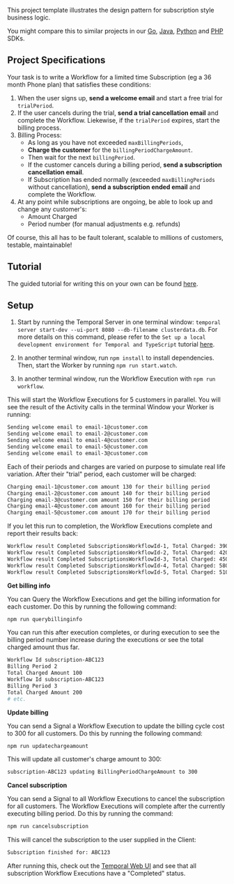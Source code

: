 This project template illustrates the design pattern for subscription style business logic.

You might compare this to similar projects in our [Go](https://github.com/temporalio/subscription-workflow-project-template-go), [Java](https://github.com/temporalio/subscription-workflow-project-template-java), [Python](https://github.com/temporalio/email-subscription-project-python/) and [PHP](https://github.com/temporalio/subscription-workflow-project-template-php) SDKs.

## Project Specifications

Your task is to write a Workflow for a limited time Subscription (eg a 36 month Phone plan) that satisfies these conditions:

1. When the user signs up, **send a welcome email** and start a free trial for `trialPeriod`.
2. If the user cancels during the trial, **send a trial cancellation email** and complete the Workflow. Liekewise, if the `trialPeriod` expires, start the billing process.
3. Billing Process:
   - As long as you have not exceeded `maxBillingPeriods`,
   - **Charge the customer** for the `billingPeriodChargeAmount`.
   - Then wait for the next `billingPeriod`.
   - If the customer cancels during a billing period, **send a subscription cancellation email**.
   - If Subscription has ended normally (exceeded `maxBillingPeriods` without cancellation), **send a subscription ended email** and complete the Workflow.
4. At any point while subscriptions are ongoing, be able to look up and change any customer's:
   - Amount Charged
   - Period number (for manual adjustments e.g. refunds)

Of course, this all has to be fault tolerant, scalable to millions of customers, testable, maintainable!

## Tutorial

The guided tutorial for writing this on your own can be found [here](https://learn.temporal.io/tutorials/typescript/subscriptions/).

## Setup

1. Start by running the Temporal Server in one terminal window: `temporal server start-dev --ui-port 8080 --db-filename clusterdata.db`. For more details on this command, please refer to the `Set up a local development environment for Temporal and TypeScript` tutorial [here](https://learn.temporal.io/getting_started/typescript/dev_environment/).

2. In another terminal window, run `npm install` to install dependencies. Then, start the Worker by running `npm run start.watch`.

3. In another terminal window, run the Workflow Execution with `npm run workflow`.

This will start the Workflow Executions for 5 customers in parallel. You will see the result of the Activity calls in the terminal Window your Worker is running:

```bash
Sending welcome email to email-1@customer.com
Sending welcome email to email-2@customer.com
Sending welcome email to email-4@customer.com
Sending welcome email to email-5@customer.com
Sending welcome email to email-3@customer.com
```

Each of their periods and charges are varied on purpose to simulate real life variation.
After their "trial" period, each customer will be charged:

```bash
Charging email-1@customer.com amount 130 for their billing period
Charging email-2@customer.com amount 140 for their billing period
Charging email-3@customer.com amount 150 for their billing period
Charging email-4@customer.com amount 160 for their billing period
Charging email-5@customer.com amount 170 for their billing period
```

If you let this run to completion, the Workflow Executions complete and report their results back:

```bash
Workflow result Completed SubscriptionsWorkflowId-1, Total Charged: 390
Workflow result Completed SubscriptionsWorkflowId-2, Total Charged: 420
Workflow result Completed SubscriptionsWorkflowId-3, Total Charged: 450
Workflow result Completed SubscriptionsWorkflowId-4, Total Charged: 580
Workflow result Completed SubscriptionsWorkflowId-5, Total Charged: 510
```

**Get billing info**

You can Query the Workflow Executions and get the billing information for each customer. Do this by running the following command:

```bash
npm run querybillinginfo
```

You can run this after execution completes, or during execution to see the billing period number increase during the executions or see the total charged amount thus far.

```bash
Workflow Id subscription-ABC123
Billing Period 2
Total Charged Amount 100
Workflow Id subscription-ABC123
Billing Period 3
Total Charged Amount 200
# etc.
```

**Update billing**

You can send a Signal a Workflow Execution to update the billing cycle cost to 300 for all customers. Do this by running the following command:

```bash
npm run updatechargeamount
```

This will update all customer's charge amount to 300:

```bash
subscription-ABC123 updating BillingPeriodChargeAmount to 300
```

**Cancel subscription**

You can send a Signal to all Workflow Executions to cancel the subscription for all customers. The Workflow Executions will complete after the currently executing billing period. Do this by running the command:

```bash
npm run cancelsubscription
```

This will cancel the subscription to the user supplied in the Client:

```bash
Subscription finished for: ABC123
```

After running this, check out the [Temporal Web UI](localhost://8088) and see that all subscription Workflow Executions have a "Completed" status.

